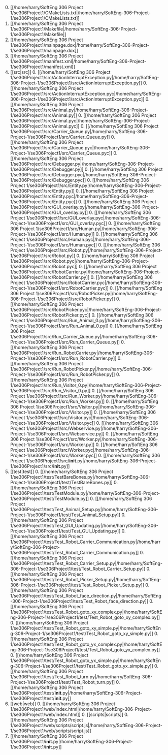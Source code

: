 0. [[/home/harry/SoftEng 306 Project 1/se306Project1/CMakeLists.txt|/home/harry/SoftEng-306-Project-1/se306Project1/CMakeLists.txt]]
0. [[/home/harry/SoftEng 306 Project 1/se306Project1/Makefile|/home/harry/SoftEng-306-Project-1/se306Project1/Makefile]]
0. [[/home/harry/SoftEng 306 Project 1/se306Project1/mainpage.dox|/home/harry/SoftEng-306-Project-1/se306Project1/mainpage.dox]]
0. [[/home/harry/SoftEng 306 Project 1/se306Project1/manifest.xml|/home/harry/SoftEng-306-Project-1/se306Project1/manifest.xml]]
0. [[src|src]]
    0. [[/home/harry/SoftEng 306 Project 1/se306Project1/src/ActionInterruptException.py|/home/harry/SoftEng-306-Project-1/se306Project1/src/ActionInterruptException.py]]
    0. [[/home/harry/SoftEng 306 Project 1/se306Project1/src/ActionInterruptException.pyc|/home/harry/SoftEng-306-Project-1/se306Project1/src/ActionInterruptException.pyc]]
    0. [[/home/harry/SoftEng 306 Project 1/se306Project1/src/Animal.py|/home/harry/SoftEng-306-Project-1/se306Project1/src/Animal.py]]
    0. [[/home/harry/SoftEng 306 Project 1/se306Project1/src/Animal.pyc|/home/harry/SoftEng-306-Project-1/se306Project1/src/Animal.pyc]]
    0. [[/home/harry/SoftEng 306 Project 1/se306Project1/src/Carrier_Queue.py|/home/harry/SoftEng-306-Project-1/se306Project1/src/Carrier_Queue.py]]
    0. [[/home/harry/SoftEng 306 Project 1/se306Project1/src/Carrier_Queue.pyc|/home/harry/SoftEng-306-Project-1/se306Project1/src/Carrier_Queue.pyc]]
    0. [[/home/harry/SoftEng 306 Project 1/se306Project1/src/Debugger.py|/home/harry/SoftEng-306-Project-1/se306Project1/src/Debugger.py]]
    0. [[/home/harry/SoftEng 306 Project 1/se306Project1/src/Debugger.pyc|/home/harry/SoftEng-306-Project-1/se306Project1/src/Debugger.pyc]]
    0. [[/home/harry/SoftEng 306 Project 1/se306Project1/src/Entity.py|/home/harry/SoftEng-306-Project-1/se306Project1/src/Entity.py]]
    0. [[/home/harry/SoftEng 306 Project 1/se306Project1/src/Entity.pyc|/home/harry/SoftEng-306-Project-1/se306Project1/src/Entity.pyc]]
    0. [[/home/harry/SoftEng 306 Project 1/se306Project1/src/GUI_overlay.py|/home/harry/SoftEng-306-Project-1/se306Project1/src/GUI_overlay.py]]
    0. [[/home/harry/SoftEng 306 Project 1/se306Project1/src/GUI_overlay.pyc|/home/harry/SoftEng-306-Project-1/se306Project1/src/GUI_overlay.pyc]]
    0. [[/home/harry/SoftEng 306 Project 1/se306Project1/src/Human.py|/home/harry/SoftEng-306-Project-1/se306Project1/src/Human.py]]
    0. [[/home/harry/SoftEng 306 Project 1/se306Project1/src/Human.pyc|/home/harry/SoftEng-306-Project-1/se306Project1/src/Human.pyc]]
    0. [[/home/harry/SoftEng 306 Project 1/se306Project1/src/Robot.py|/home/harry/SoftEng-306-Project-1/se306Project1/src/Robot.py]]
    0. [[/home/harry/SoftEng 306 Project 1/se306Project1/src/Robot.pyc|/home/harry/SoftEng-306-Project-1/se306Project1/src/Robot.pyc]]
    0. [[/home/harry/SoftEng 306 Project 1/se306Project1/src/RobotCarrier.py|/home/harry/SoftEng-306-Project-1/se306Project1/src/RobotCarrier.py]]
    0. [[/home/harry/SoftEng 306 Project 1/se306Project1/src/RobotCarrier.pyc|/home/harry/SoftEng-306-Project-1/se306Project1/src/RobotCarrier.pyc]]
    0. [[/home/harry/SoftEng 306 Project 1/se306Project1/src/RobotPicker.py|/home/harry/SoftEng-306-Project-1/se306Project1/src/RobotPicker.py]]
    0. [[/home/harry/SoftEng 306 Project 1/se306Project1/src/RobotPicker.pyc|/home/harry/SoftEng-306-Project-1/se306Project1/src/RobotPicker.pyc]]
    0. [[/home/harry/SoftEng 306 Project 1/se306Project1/src/Run_Animal_0.py|/home/harry/SoftEng-306-Project-1/se306Project1/src/Run_Animal_0.py]]
    0. [[/home/harry/SoftEng 306 Project 1/se306Project1/src/Run_Carrier_Queue.py|/home/harry/SoftEng-306-Project-1/se306Project1/src/Run_Carrier_Queue.py]]
    0. [[/home/harry/SoftEng 306 Project 1/se306Project1/src/Run_RobotCarrier.py|/home/harry/SoftEng-306-Project-1/se306Project1/src/Run_RobotCarrier.py]]
    0. [[/home/harry/SoftEng 306 Project 1/se306Project1/src/Run_RobotPicker.py|/home/harry/SoftEng-306-Project-1/se306Project1/src/Run_RobotPicker.py]]
    0. [[/home/harry/SoftEng 306 Project 1/se306Project1/src/Run_Visitor_0.py|/home/harry/SoftEng-306-Project-1/se306Project1/src/Run_Visitor_0.py]]
    0. [[/home/harry/SoftEng 306 Project 1/se306Project1/src/Run_Worker.py|/home/harry/SoftEng-306-Project-1/se306Project1/src/Run_Worker.py]]
    0. [[/home/harry/SoftEng 306 Project 1/se306Project1/src/Visitor.py|/home/harry/SoftEng-306-Project-1/se306Project1/src/Visitor.py]]
    0. [[/home/harry/SoftEng 306 Project 1/se306Project1/src/Visitor.pyc|/home/harry/SoftEng-306-Project-1/se306Project1/src/Visitor.pyc]]
    0. [[/home/harry/SoftEng 306 Project 1/se306Project1/src/Webservice.py|/home/harry/SoftEng-306-Project-1/se306Project1/src/Webservice.py]]
    0. [[/home/harry/SoftEng 306 Project 1/se306Project1/src/Worker.py|/home/harry/SoftEng-306-Project-1/se306Project1/src/Worker.py]]
    0. [[/home/harry/SoftEng 306 Project 1/se306Project1/src/Worker.pyc|/home/harry/SoftEng-306-Project-1/se306Project1/src/Worker.pyc]]
    0. [[/home/harry/SoftEng 306 Project 1/se306Project1/src/__init__.py|/home/harry/SoftEng-306-Project-1/se306Project1/src/__init__.py]]
0. [[test|test]]
    0. [[/home/harry/SoftEng 306 Project 1/se306Project1/test/TestBareBones.py|/home/harry/SoftEng-306-Project-1/se306Project1/test/TestBareBones.py]]
    0. [[/home/harry/SoftEng 306 Project 1/se306Project1/test/TestModule.py|/home/harry/SoftEng-306-Project-1/se306Project1/test/TestModule.py]]
    0. [[/home/harry/SoftEng 306 Project 1/se306Project1/test/Test_Animal_Setup.py|/home/harry/SoftEng-306-Project-1/se306Project1/test/Test_Animal_Setup.py]]
    0. [[/home/harry/SoftEng 306 Project 1/se306Project1/test/Test_GUI_Updating.py|/home/harry/SoftEng-306-Project-1/se306Project1/test/Test_GUI_Updating.py]]
    0. [[/home/harry/SoftEng 306 Project 1/se306Project1/test/Test_Robot_Carrier_Communication.py|/home/harry/SoftEng-306-Project-1/se306Project1/test/Test_Robot_Carrier_Communication.py]]
    0. [[/home/harry/SoftEng 306 Project 1/se306Project1/test/Test_Robot_Carrier_Setup.py|/home/harry/SoftEng-306-Project-1/se306Project1/test/Test_Robot_Carrier_Setup.py]]
    0. [[/home/harry/SoftEng 306 Project 1/se306Project1/test/Test_Robot_Picker_Setup.py|/home/harry/SoftEng-306-Project-1/se306Project1/test/Test_Robot_Picker_Setup.py]]
    0. [[/home/harry/SoftEng 306 Project 1/se306Project1/test/Test_Robot_face_direction.py|/home/harry/SoftEng-306-Project-1/se306Project1/test/Test_Robot_face_direction.py]]
    0. [[/home/harry/SoftEng 306 Project 1/se306Project1/test/Test_Robot_goto_xy_complex.py|/home/harry/SoftEng-306-Project-1/se306Project1/test/Test_Robot_goto_xy_complex.py]]
    0. [[/home/harry/SoftEng 306 Project 1/se306Project1/test/Test_Robot_goto_xy_simple.py|/home/harry/SoftEng-306-Project-1/se306Project1/test/Test_Robot_goto_xy_simple.py]]
    0. [[/home/harry/SoftEng 306 Project 1/se306Project1/test/Test_Robot_goto_yx_complex.py|/home/harry/SoftEng-306-Project-1/se306Project1/test/Test_Robot_goto_yx_complex.py]]
    0. [[/home/harry/SoftEng 306 Project 1/se306Project1/test/Test_Robot_goto_yx_simple.py|/home/harry/SoftEng-306-Project-1/se306Project1/test/Test_Robot_goto_yx_simple.py]]
    0. [[/home/harry/SoftEng 306 Project 1/se306Project1/test/Test_Robot_turn.py|/home/harry/SoftEng-306-Project-1/se306Project1/test/Test_Robot_turn.py]]
    0. [[/home/harry/SoftEng 306 Project 1/se306Project1/test/__init__.py|/home/harry/SoftEng-306-Project-1/se306Project1/test/__init__.py]]
0. [[web|web]]
    0. [[/home/harry/SoftEng 306 Project 1/se306Project1/web/index.html|/home/harry/SoftEng-306-Project-1/se306Project1/web/index.html]]
    0. [[scripts|scripts]]
        0. [[/home/harry/SoftEng 306 Project 1/se306Project1/web/scripts/script.js|/home/harry/SoftEng-306-Project-1/se306Project1/web/scripts/script.js]]
0. [[/home/harry/SoftEng 306 Project 1/se306Project1/__init__.py|/home/harry/SoftEng-306-Project-1/se306Project1/__init__.py]]
